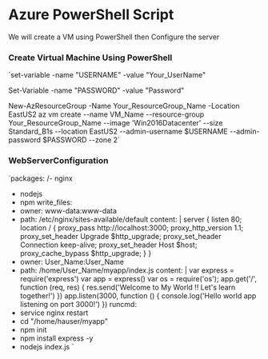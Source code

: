 # Azure PowerShell Script
We will create a VM using PowerShell then Configure the server
### Create Virtual Machine Using PowerShell
`set-variable -name "USERNAME" -value "Your_UserName" 

Set-Variable -name "PASSWORD" -value "Password"  

New-AzResourceGroup -Name Your_ResourceGroup_Name -Location EastUS2
az vm create --name VM_Name --resource-group Your_ResourceGroup_Name --image 'Win2016Datacenter' --size Standard_B1s --location EastUS2 --admin-username $USERNAME --admin-password $PASSWORD --zone 2`
### WebServerConfiguration
`packages:
  /- nginx
  - nodejs
  - npm
write_files:
  - owner: www-data:www-data
  - path: /etc/nginx/sites-available/default
    content: |
      server {
        listen 80;
        location / {
          proxy_pass http://localhost:3000;
          proxy_http_version 1.1;
          proxy_set_header Upgrade $http_upgrade;
          proxy_set_header Connection keep-alive;
          proxy_set_header Host $host;
          proxy_cache_bypass $http_upgrade;
        }
      }
  - owner: User_Name:User_Name
  - path: /home/User_Name/myapp/index.js
    content: |
      var express = require('express')
      var app = express()
      var os = require('os');
      app.get('/', function (req, res) {
        res.send('Welcome to My World !! Let's learn together!')
      })
      app.listen(3000, function () {
        console.log('Hello world app listening on port 3000!')
      })
runcmd:
  - service nginx restart
  - cd "/home/hauser/myapp"
  - npm init
  - npm install express -y
  - nodejs index.js `
